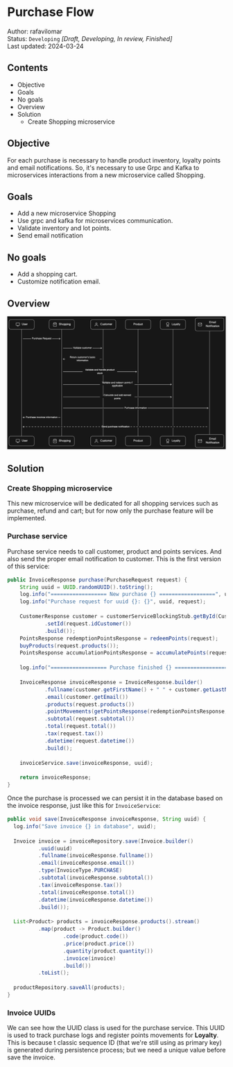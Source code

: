 # Purchase Flow

Author: rafavilomar  
Status: `Developing` *[Draft, Developing, In review, Finished]*  
Last updated: 2024-03-24

## Contents

- Objective
- Goals
- No goals
- Overview
- Solution
  - Create Shopping microservice

## Objective

For each purchase is necessary to handle product inventory, loyalty points and email notifications. So, it's necessary 
to use Grpc and Kafka to microservices interactions from a new microservice called Shopping.

## Goals

- Add a new microservice Shopping
- Use grpc and kafka for microservices communication.
- Validate inventory and lot points.
- Send email notification

## No goals

- Add a shopping cart.
- Customize notification email.

## Overview

![Purchase flow](../images/purchase_flow.png)

## Solution

### Create Shopping microservice

This new microservice will be dedicated for all shopping services such as purchase, refund and cart; but for now only 
the purchase feature will be implemented.

### Purchase service

Purchase service needs to call customer, product and points services. And also send the proper email notification to 
customer. This is the first version of this service:

```java
public InvoiceResponse purchase(PurchaseRequest request) {
    String uuid = UUID.randomUUID().toString();
    log.info("================== New purchase {} ==================", uuid);
    log.info("Purchase request for uuid {}: {}", uuid, request);

    CustomerResponse customer = customerServiceBlockingStub.getById(CustomerRequest.newBuilder()
            .setId(request.idCustomer())
            .build());
    PointsResponse redemptionPointsResponse = redeemPoints(request);
    buyProducts(request.products());
    PointsResponse accumulationPointsResponse = accumulatePoints(request);

    log.info("================== Purchase finished {} ==================", uuid);

    InvoiceResponse invoiceResponse = InvoiceResponse.builder()
            .fullname(customer.getFirstName() + " " + customer.getLastName())
            .email(customer.getEmail())
            .products(request.products())
            .pointMovements(getPointsResponse(redemptionPointsResponse, accumulationPointsResponse))
            .subtotal(request.subtotal())
            .total(request.total())
            .tax(request.tax())
            .datetime(request.datetime())
            .build();
    
    invoiceService.save(invoiceResponse, uuid);

    return invoiceResponse;
}
```

Once the purchase is processed we can persist it in the database based on the invoice response, just like this for 
`InvoiceService`:

```java
public void save(InvoiceResponse invoiceResponse, String uuid) {
  log.info("Save invoice {} in database", uuid);

  Invoice invoice = invoiceRepository.save(Invoice.builder()
          .uuid(uuid)
          .fullname(invoiceResponse.fullname())
          .email(invoiceResponse.email())
          .type(InvoiceType.PURCHASE)
          .subtotal(invoiceResponse.subtotal())
          .tax(invoiceResponse.tax())
          .total(invoiceResponse.total())
          .datetime(invoiceResponse.datetime())
          .build());

  List<Product> products = invoiceResponse.products().stream()
          .map(product -> Product.builder()
                  .code(product.code())
                  .price(product.price())
                  .quantity(product.quantity())
                  .invoice(invoice)
                  .build())
          .toList();

  productRepository.saveAll(products);
}
```

### Invoice UUIDs

We can see how the UUID class is used for the purchase service. This UUID is used to track purchase logs and register 
points movements for **Loyalty**. This is because t classic sequence ID (that we're still using as primary key) is 
generated during persistence process; but we need a unique value before save the invoice.
